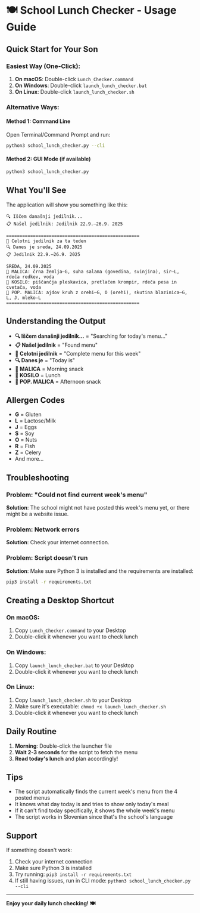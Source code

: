 # 🍽️ School Lunch Checker - Usage Guide

## Quick Start for Your Son

### Easiest Way (One-Click):
1. **On macOS**: Double-click `Lunch_Checker.command`
2. **On Windows**: Double-click `launch_lunch_checker.bat`
3. **On Linux**: Double-click `launch_lunch_checker.sh`

### Alternative Ways:

#### Method 1: Command Line
Open Terminal/Command Prompt and run:
```bash
python3 school_lunch_checker.py --cli
```

#### Method 2: GUI Mode (if available)
```bash
python3 school_lunch_checker.py
```

## What You'll See

The application will show you something like this:

```
🔍 Iščem današnji jedilnik...
📋 Našel jedilnik: Jedilnik 22.9.–26.9. 2025

==================================================
📅 Celotni jedilnik za ta teden
🔍 Danes je sreda, 24.09.2025
📋 Jedilnik 22.9.–26.9. 2025

SREDA, 24.09.2025
🥗 MALICA: črna žemlja–G, suha salama (govedina, svinjina), sir–L, rdeča redkev, voda
🍝 KOSILO: piščančja pleskavica, pretlačen krompir, rdeča pesa in cvetača, voda
🍎 POP. MALICA: ajdov kruh z orehi–G, O (orehi), skutina blazinica–G, L, J, mleko–L
==================================================
```

## Understanding the Output

- **🔍 Iščem današnji jedilnik...** = "Searching for today's menu..."
- **📋 Našel jedilnik** = "Found menu"
- **📅 Celotni jedilnik** = "Complete menu for this week"
- **🔍 Danes je** = "Today is"
- **🥗 MALICA** = Morning snack
- **🍝 KOSILO** = Lunch
- **🍎 POP. MALICA** = Afternoon snack

## Allergen Codes
- **G** = Gluten
- **L** = Lactose/Milk
- **J** = Eggs
- **S** = Soy
- **O** = Nuts
- **R** = Fish
- **Z** = Celery
- And more...

## Troubleshooting

### Problem: "Could not find current week's menu"
**Solution**: The school might not have posted this week's menu yet, or there might be a website issue.

### Problem: Network errors
**Solution**: Check your internet connection.

### Problem: Script doesn't run
**Solution**: Make sure Python 3 is installed and the requirements are installed:
```bash
pip3 install -r requirements.txt
```

## Creating a Desktop Shortcut

### On macOS:
1. Copy `Lunch_Checker.command` to your Desktop
2. Double-click it whenever you want to check lunch

### On Windows:
1. Copy `launch_lunch_checker.bat` to your Desktop
2. Double-click it whenever you want to check lunch

### On Linux:
1. Copy `launch_lunch_checker.sh` to your Desktop
2. Make sure it's executable: `chmod +x launch_lunch_checker.sh`
3. Double-click it whenever you want to check lunch

## Daily Routine

1. **Morning**: Double-click the launcher file
2. **Wait 2-3 seconds** for the script to fetch the menu
3. **Read today's lunch** and plan accordingly!

## Tips

- The script automatically finds the current week's menu from the 4 posted menus
- It knows what day today is and tries to show only today's meal
- If it can't find today specifically, it shows the whole week's menu
- The script works in Slovenian since that's the school's language

## Support

If something doesn't work:
1. Check your internet connection
2. Make sure Python 3 is installed
3. Try running: `pip3 install -r requirements.txt`
4. If still having issues, run in CLI mode: `python3 school_lunch_checker.py --cli`

---

**Enjoy your daily lunch checking! 🍽️**
